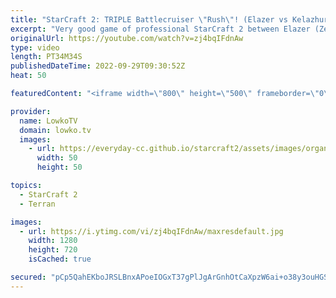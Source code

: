 ```yaml
---
title: "StarCraft 2: TRIPLE Battlecruiser \"Rush\"! (Elazer vs Kelazhur)"
excerpt: "Very good game of professional StarCraft 2 between Elazer (Zerg) and Kelazhur (Terran). In this Terran versus Zerg Kelazhur decides to go straight to playing Terran Mech after opening up with Battlecruisers.  Support my work on Patreon: https://www.patreon.com/lowkotv Become a YouTube member: https://lowko.tv/join"
originalUrl: https://youtube.com/watch?v=zj4bqIFdnAw
type: video
length: PT34M34S
publishedDateTime: 2022-09-29T09:30:52Z
heat: 50

featuredContent: "<iframe width=\"800\" height=\"500\" frameborder=\"0\" src=\"https://www.youtube.com/embed/zj4bqIFdnAw\" allow=\"accelerometer; autoplay; encrypted-media; gyroscope; picture-in-picture\" allowfullscreen></iframe>"

provider:
  name: LowkoTV
  domain: lowko.tv
  images:
    - url: https://everyday-cc.github.io/starcraft2/assets/images/organizations/lowko.tv-50x50.jpg
      width: 50
      height: 50

topics:
  - StarCraft 2
  - Terran

images:
  - url: https://i.ytimg.com/vi/zj4bqIFdnAw/maxresdefault.jpg
    width: 1280
    height: 720
    isCached: true

secured: "pCp5QahEKboJRSLBnxAPoeIOGxT37gPlJgArGnhOtCaXpzW6ai+o38y3ouHGS6zlwJaFDoiu7jQ9xyUcearg9CskWdJh3faakaDQtLkaZ5Z1zHJK3QWpCl5zOFs4Ef9McckjZ4HKwHacGdXWPgKsWLzoIl987ys1KiOPhAlz56L7nqML7+QkBfZ9QEELNTlYBJWjWdm6x5pemICDjmKNS2kKY/scDKjwovhn5dAlXanaI4+Drj3sIjN5TOayugqLDXhpsaRHQncO027g3SGV1SidoIstUbFsLpMtCj6rx/4049rz/S48OffxXl8c6v4vfpDr4Mra8T1Ekd1cMh84U9lBoF0ELdqtGBhy1a6BMKUuVyVjsp5/k0vGGCheGWpoNni5Z5L6ekFW1QRHrkHgUcXb7xUSLpdh260EWUkmGCg=;4BLVZD44G0C/ufI1PSjo3g=="
---
```


